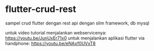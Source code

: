 # flutter-crud-rest
sampel crud flutter dengan rest api dengan slim framework, db mysql

untuk video tutorial menjalankan webservicenya:
https://youtu.be/JunUxEr71x0
untuk menjalankan aplikasi flutter via handphone:
https://youtu.be/eNAxf0UVxT8



